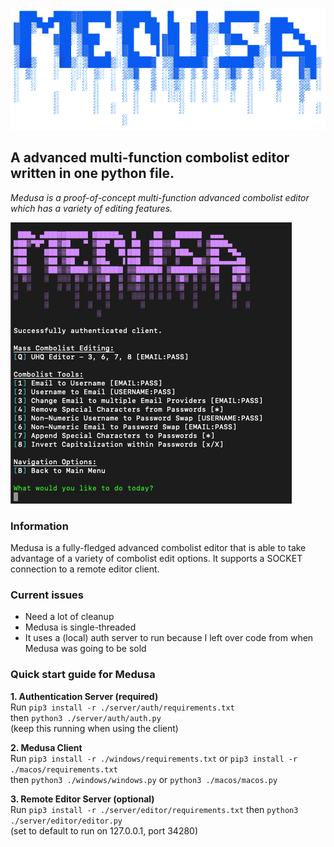 ![](img/medusa-transbg.png)

## A advanced multi-function combolist editor written in one python file.
*Medusa is a proof-of-concept multi-function advanced combolist editor which has a variety of editing features.*

![](img/medusa-localui.png)

### Information
Medusa is a fully-fledged advanced combolist editor that is able to take advantage of a variety of combolist edit options. It supports a SOCKET connection to a remote editor client.

### Current issues
- Need a lot of cleanup
- Medusa is single-threaded
- It uses a (local) auth server to run because I left over code from when Medusa was going to be sold

### Quick start guide for Medusa 
**1. Authentication Server (required)**  
Run ```pip3 install -r ./server/auth/requirements.txt```  
then ```python3 ./server/auth/auth.py```  
(keep this running when using the client)

**2. Medusa Client**  
Run ```pip3 install -r ./windows/requirements.txt``` or ```pip3 install -r ./macos/requirements.txt```  
then ```python3 ./windows/windows.py``` or ```python3 ./macos/macos.py```

**3. Remote Editor Server (optional)**  
Run ```pip3 install -r ./server/editor/requirements.txt```
then ```python3 ./server/editor/editor.py```  
(set to default to run on 127.0.0.1, port 34280)
